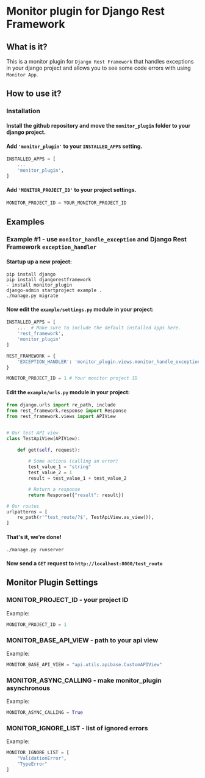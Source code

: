 # Monitor plugin for Django Rest Framework

## What is it?
This is a monitor plugin for `Django Rest Framework` that handles exceptions in your django project and allows you to see some code errors with using `Monitor App`. 

## How to use it?
### Installation

#### Install the github repository and move the `monitor_plugin` folder to your django project.

#### Add `'monitor_plugin'` to your `INSTALLED_APPS` setting.
```python
INSTALLED_APPS = [
    ...
    'monitor_plugin',
]
```

#### Add `'MONITOR_PROJECT_ID'` to your project settings.
```python
MONITOR_PROJECT_ID = YOUR_MONITOR_PROJECT_ID
```

## Examples
### Example #1 - use `monitor_handle_exception` and Django Rest Framework `exception_handler`

#### Startup up a new project:
```
pip install django
pip install djangorestframework
- install monitor_plugin
django-admin startproject example .
./manage.py migrate
```

#### Now edit the `example/settings.py` module in your project:
```python
INSTALLED_APPS = [
    ...  # Make sure to include the default installed apps here.
    'rest_framework',
    'monitor_plugin'
]

REST_FRAMEWORK = {
    'EXCEPTION_HANDLER': 'monitor_plugin.views.monitor_handle_exception'
}

MONITOR_PROJECT_ID = 1 # Your monitor project ID
```

#### Edit the `example/urls.py` module in your project:
```python
from django.urls import re_path, include
from rest_framework.response import Response
from rest_framework.views import APIView


# Our test API view
class TestApiView(APIView):
    
    def get(self, request):
        
        # Some actions (calling an error)
        test_value_1 = "string"
        test_value_2 = 1
        result = test_value_1 + test_value_2

        # Return a response
        return Response({"result": result})

# Our routes
urlpatterns = [
    re_path(r'^test_route/?$', TestApiView.as_view()),
]
```

#### That's it, we're done!
```
./manage.py runserver
```

#### Now send a `GET` request to `http://localhost:8000/test_route`

## Monitor Plugin Settings
### MONITOR_PROJECT_ID - your project ID
Example:
```python
MONITOR_PROJECT_ID = 1
```
### MONITOR_BASE_API_VIEW - path to your api view
Example:
```python
MONITOR_BASE_API_VIEW = "api.utils.apibase.CustomAPIView"
```
### MONITOR_ASYNC_CALLING - make monitor_plugin asynchronous
Example:
```python
MONITOR_ASYNC_CALLING = True
```
### MONITOR_IGNORE_LIST - list of ignored errors
Example:
```python
MONITOR_IGNORE_LIST = [
    "ValidationError",
    "TypeError"
]
```
